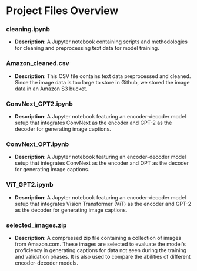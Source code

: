 # Project Files Overview

### cleaning.ipynb
- **Description**: A Jupyter notebook containing scripts and methodologies for cleaning and preprocessing text data for model training.

### Amazon_cleaned.csv
- **Description**: This CSV file contains text data preprocessed and cleaned. Since the image data is too large to store in Github, we stored the image data in an Amazon S3 bucket.

### ConvNext_GPT2.ipynb
- **Description**: A Jupyter notebook featuring an encoder-decoder model setup that integrates ConvNext as the encoder and GPT-2 as the decoder for generating image captions.

### ConvNext_OPT.ipynb
- **Description**: A Jupyter notebook featuring an encoder-decoder model setup that integrates ConvNext as the encoder and OPT as the decoder for generating image captions.

### ViT_GPT2.ipynb
- **Description**: A Jupyter notebook featuring an encoder-decoder model setup that integrates Vision Transformer (ViT) as the encoder and GPT-2 as the decoder for generating image captions.

### selected_images.zip
- **Description**: A compressed zip file containing a collection of images from Amazon.com. These images are selected to evaluate the model's proficiency in generating captions for data not seen during the training and validation phases. It is also used to compare the abilities of different encoder-decoder models.
